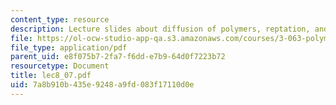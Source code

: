 ```yaml
---
content_type: resource
description: Lecture slides about diffusion of polymers, reptation, and elasticity.
file: https://ol-ocw-studio-app-qa.s3.amazonaws.com/courses/3-063-polymer-physics-spring-2007/7a8b910b435e9248a9fd083f17110d0e_lec8_07.pdf
file_type: application/pdf
parent_uid: e8f075b7-2fa7-f6dd-e7b9-64d0f7223b72
resourcetype: Document
title: lec8_07.pdf
uid: 7a8b910b-435e-9248-a9fd-083f17110d0e
---
```

